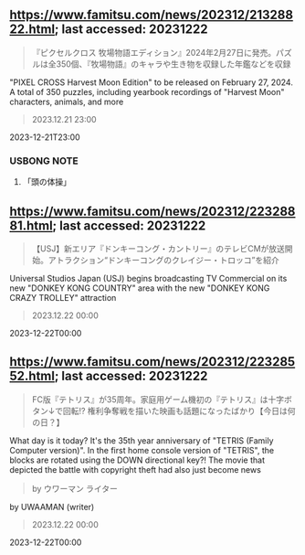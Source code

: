 ## https://www.famitsu.com/news/202312/21328822.html; last accessed: 20231222

> 『ピクセルクロス 牧場物語エディション』2024年2月27日に発売。パズルは全350個、『牧場物語』のキャラや生き物を収録した年鑑などを収録

"PIXEL CROSS Harvest Moon Edition" to be released on February 27, 2024. A total of 350 puzzles, including yearbook recordings of "Harvest Moon" characters, animals, and more

> 2023.12.21 23:00

2023-12-21T23:00

### USBONG NOTE

1) 「頭の体操」

## https://www.famitsu.com/news/202312/22328881.html; last accessed: 20231222

> 【USJ】新エリア『ドンキーコング・カントリー』のテレビCMが放送開始。アトラクション“ドンキーコングのクレイジー・トロッコ”を紹介

Universal Studios Japan (USJ) begins broadcasting TV Commercial on its new "DONKEY KONG COUNTRY" area with the new "DONKEY KONG CRAZY TROLLEY" attraction

> 2023.12.22 00:00

2023-12-22T00:00

## https://www.famitsu.com/news/202312/22328552.html; last accessed: 20231222

> FC版『テトリス』が35周年。家庭用ゲーム機初の『テトリス』は十字ボタン↓で回転!? 権利争奪戦を描いた映画も話題になったばかり【今日は何の日？】

What day is it today? It's the 35th year anniversary of "TETRIS (Family Computer version)". In the first home console version of "TETRIS", the blocks are rotated using the DOWN directional key?! The movie that depicted the battle with copyright theft had also just become news 

> by ウワーマン ライター

by UWAAMAN (writer)

> 2023.12.22 00:00

2023-12-22T00:00

